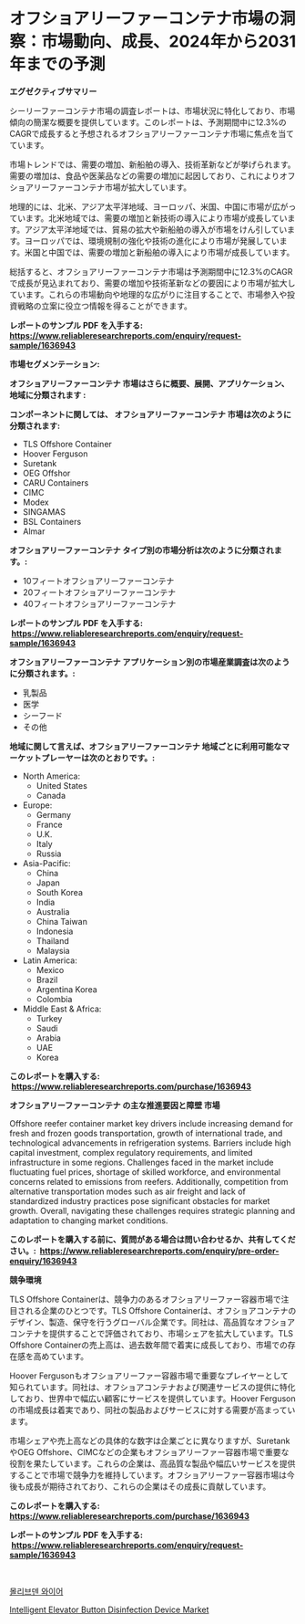 <p><h1>オフショアリーファーコンテナ市場の洞察：市場動向、成長、2024年から2031年までの予測</h1></p><p><strong>エグゼクティブサマリー</strong></p>
<p><p>シーリーファーコンテナ市場の調査レポートは、市場状況に特化しており、市場傾向の簡潔な概要を提供しています。このレポートは、予測期間中に12.3%のCAGRで成長すると予想されるオフショアリーファーコンテナ市場に焦点を当てています。</p><p>市場トレンドでは、需要の増加、新船舶の導入、技術革新などが挙げられます。需要の増加は、食品や医薬品などの需要の増加に起因しており、これによりオフショアリーファーコンテナ市場が拡大しています。</p><p>地理的には、北米、アジア太平洋地域、ヨーロッパ、米国、中国に市場が広がっています。北米地域では、需要の増加と新技術の導入により市場が成長しています。アジア太平洋地域では、貿易の拡大や新船舶の導入が市場をけん引しています。ヨーロッパでは、環境規制の強化や技術の進化により市場が発展しています。米国と中国では、需要の増加と新船舶の導入により市場が成長しています。</p><p>総括すると、オフショアリーファーコンテナ市場は予測期間中に12.3%のCAGRで成長が見込まれており、需要の増加や技術革新などの要因により市場が拡大しています。これらの市場動向や地理的な広がりに注目することで、市場参入や投資戦略の立案に役立つ情報を得ることができます。</p></p>
<p><strong>レポートのサンプル PDF を入手する: <a href="https://www.reliableresearchreports.com/enquiry/request-sample/1636943">https://www.reliableresearchreports.com/enquiry/request-sample/1636943</a></strong></p>
<p><strong>市場セグメンテーション:</strong></p>
<p><strong> オフショアリーファーコンテナ 市場はさらに概要、展開、アプリケーション、地域に分類されます :</strong></p>
<p><strong>コンポーネントに関しては、 オフショアリーファーコンテナ 市場は次のように分類されます: &nbsp;</strong></p>
<p><ul><li>TLS Offshore Container</li><li>Hoover Ferguson</li><li>Suretank</li><li>OEG Offshor</li><li>CARU Containers</li><li>CIMC</li><li>Modex</li><li>SINGAMAS</li><li>BSL Containers</li><li>Almar</li></ul></p>
<p><strong> オフショアリーファーコンテナ タイプ別の市場分析は次のように分類されます。:</strong></p>
<p><ul><li>10フィートオフショアリーファーコンテナ</li><li>20フィートオフショアリーファーコンテナ</li><li>40フィートオフショアリーファーコンテナ</li></ul></p>
<p><strong>レポートのサンプル PDF を入手する: &nbsp;<a href="https://www.reliableresearchreports.com/enquiry/request-sample/1636943">https://www.reliableresearchreports.com/enquiry/request-sample/1636943</a></strong></p>
<p><strong> オフショアリーファーコンテナ アプリケーション別の市場産業調査は次のように分類されます。:</strong></p>
<p><ul><li>乳製品</li><li>医学</li><li>シーフード</li><li>その他</li></ul></p>
<p><strong>地域に関して言えば、オフショアリーファーコンテナ 地域ごとに利用可能なマーケットプレーヤーは次のとおりです。:</strong></p>
<p><ul>
    <li>
        North America:
        <ul>
            <li>United States</li>
            <li>Canada</li>
        </ul>
    </li>
    <li>
        Europe:
        <ul>
            <li>Germany</li>
            <li>France</li>
            <li>U.K.</li>
            <li>Italy</li>
            <li>Russia</li>
        </ul>
    </li>
    <li>
        Asia-Pacific:
        <ul>
            <li>China</li>
            <li>Japan</li>
            <li>South Korea</li>
            <li>India</li>
            <li>Australia</li>
            <li>China Taiwan</li>
            <li>Indonesia</li>
            <li>Thailand</li>
            <li>Malaysia</li>
        </ul>
    </li>
    <li>
        Latin America:
        <ul>
            <li>Mexico</li>
            <li>Brazil</li>
            <li>Argentina Korea</li>
            <li>Colombia</li>
        </ul>
    </li>
    <li>
        Middle East & Africa:
        <ul>
            <li>Turkey</li>
            <li>Saudi</li>
            <li>Arabia</li>
            <li>UAE</li>
            <li>Korea</li>
        </ul>
    </li>
    </ul></p>
<p><strong>このレポートを購入する: &nbsp;<a href="https://www.reliableresearchreports.com/purchase/1636943">https://www.reliableresearchreports.com/purchase/1636943</a></strong></p>
<p><strong>オフショアリーファーコンテナ の主な推進要因と障壁 市場</strong></p>
<p><p>Offshore reefer container market key drivers include increasing demand for fresh and frozen goods transportation, growth of international trade, and technological advancements in refrigeration systems. Barriers include high capital investment, complex regulatory requirements, and limited infrastructure in some regions. Challenges faced in the market include fluctuating fuel prices, shortage of skilled workforce, and environmental concerns related to emissions from reefers. Additionally, competition from alternative transportation modes such as air freight and lack of standardized industry practices pose significant obstacles for market growth. Overall, navigating these challenges requires strategic planning and adaptation to changing market conditions.</p></p>
<p><strong>このレポートを購入する前に、質問がある場合は問い合わせるか、共有してください。:&nbsp; <a href="https://www.reliableresearchreports.com/enquiry/pre-order-enquiry/1636943">https://www.reliableresearchreports.com/enquiry/pre-order-enquiry/1636943</a></strong></p>
<p><strong>競争環境</strong></p>
<p><p>TLS Offshore Containerは、競争力のあるオフショアリーファー容器市場で注目される企業のひとつです。TLS Offshore Containerは、オフショアコンテナのデザイン、製造、保守を行うグローバル企業です。同社は、高品質なオフショアコンテナを提供することで評価されており、市場シェアを拡大しています。TLS Offshore Containerの売上高は、過去数年間で着実に成長しており、市場での存在感を高めています。</p><p>Hoover Fergusonもオフショアリーファー容器市場で重要なプレイヤーとして知られています。同社は、オフショアコンテナおよび関連サービスの提供に特化しており、世界中で幅広い顧客にサービスを提供しています。Hoover Fergusonの市場成長は着実であり、同社の製品およびサービスに対する需要が高まっています。</p><p>市場シェアや売上高などの具体的な数字は企業ごとに異なりますが、SuretankやOEG Offshore、CIMCなどの企業もオフショアリーファー容器市場で重要な役割を果たしています。これらの企業は、高品質な製品や幅広いサービスを提供することで市場で競争力を維持しています。オフショアリーファー容器市場は今後も成長が期待されており、これらの企業はその成長に貢献しています。</p></p>
<p><strong>このレポートを購入する: &nbsp; <a href="https://www.reliableresearchreports.com/purchase/1636943">https://www.reliableresearchreports.com/purchase/1636943</a></strong></p>
<p><strong>レポートのサンプル PDF を入手する: &nbsp;<a href="https://www.reliableresearchreports.com/enquiry/request-sample/1636943">https://www.reliableresearchreports.com/enquiry/request-sample/1636943</a></strong><strong></strong></p>
<p>&nbsp;</p>
<p><p><a href="https://github.com/qpfbabw35734906/Market-Research-Report-List-1/blob/main/29937837433.md">몰리브덴 와이어</a></p><p><a href="https://github.com/YashRP12/Market-Research-Report-List-3/blob/main/intelligent-elevator-button-disinfection-device-market.md">Intelligent Elevator Button Disinfection Device Market</a></p></p>
